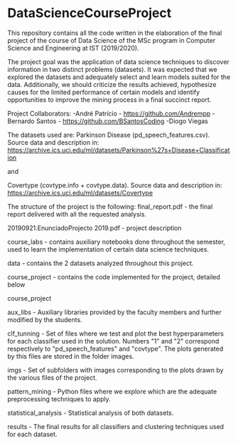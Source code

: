 # DataScienceCourseProject

This repository contains all the code written in the elaboration of the final project of the course of Data Science of the MSc program in Computer Science and Engineering at IST (2019/2020).

The project goal was the application of data science techniques to discover information in two distinct problems (datasets). It was expected that we explored the datasets and adequately select and learn models suited for the data. Additionally, we should criticize the results achieved, hypothesize causes for the limited performance of certain models and identify opportunities to improve the mining process in a final succinct report.

Project Collaborators:
-André Patrício - https://github.com/Andrempp
-Bernardo Santos - https://github.com/BSantosCoding
-Diogo Viegas 

The datasets used are:
Parkinson Disease (pd_speech_features.csv). Source data and description in: https://archive.ics.uci.edu/ml/datasets/Parkinson%27s+Disease+Classification

and

Covertype (covtype.info + covtype.data). Source data and description in: https://archive.ics.uci.edu/ml/datasets/Covertype

The structure of the project is the following:
final_report.pdf - the final report delivered with all the requested analysis.

20190921.EnunciadoProjecto 2019.pdf - project description

course_labs - contains auxiliary notebooks done throughout the semester, used to learn the implementation of certain data science techniques.

data - contains the 2 datasets analyzed throughout this project.

course_project - contains the code implemented for the project, detailed below

course_project

aux_libs - Auxiliary libraries provided by the faculty members and further modified by the students.

clf_tunning - Set of files where we test and plot the best hyperparameters for each classifier used in the solution. Numbers "1" and "2" correspond respectively to "pd_speech_features" and "covtype". The plots generated by this files are stored in the folder images.

imgs - Set of subfolders with images corresponding to the plots drawn by the various files of the project.

pattern_mining - Python files where we explore which are the adequate preprocessing techniques to apply.

statistical_analysis - Statistical analysis of both datasets.

results - The final results for all classifiers and clustering techniques used for each dataset.
